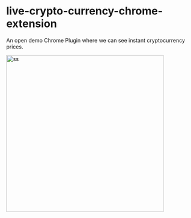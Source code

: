 # live-crypto-currency-chrome-extension
 An open demo Chrome Plugin where we can see instant cryptocurrency prices.

<img width="419" alt="ss" src="https://user-images.githubusercontent.com/63417988/153556465-9fbe56f0-6159-48d8-b40e-a5fcf35da757.png">
